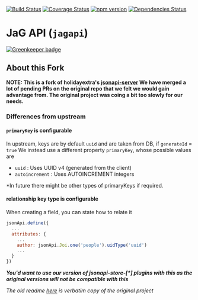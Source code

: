 [![Build Status](https://travis-ci.org/jagql/framework.svg?branch=master)](https://travis-ci.org/jagql/framework)
[![Coverage Status](https://coveralls.io/repos/github/jagql/framework/badge.svg?branch=master)](https://coveralls.io/github/jagql/framework?branch=master)
[![npm version](https://badge.fury.io/js/jagapi.svg)](https://badge.fury.io/js/jagapi)
[![Dependencies Status](https://david-dm.org/jagql/framework.svg)](https://david-dm.org/jagql/framework)

# JaG API (`jagapi`)

[![Greenkeeper badge](https://badges.greenkeeper.io/jagql/framework.svg)](https://greenkeeper.io/)


## About this Fork
**NOTE: This is a fork of holidayextra's [jsonapi-server](https://github.com/holidayextras/jsonapi-server)
We have merged a lot of pending PRs on the original repo that we felt we would gain advantage from. The original project
was coing a bit too slowly for our needs.**

### Differences from upstream

#### `primaryKey` is configurable
In upstream, keys are by default `uuid` and are taken from DB, if `generateId` = `true`
We instead use a different property `primaryKey`, whose possible values are

 - `uuid` : Uses UUID v4 (generated from the client)
 - `autoincrement` : Uses AUTOINCREMENT integers

\*In future there might be other types of primaryKeys if required.

#### relationship key type is configurable
When creating a field, you can state how to relate it

```javascript
jsonApi.define({
  ... 
  attributes: {
    ... 
    author: jsonApi.Joi.one('people').uidType('uuid')
    ...
  }
})
```

_**You'd want to use our version of jsonapi-store-\[\*\] plugins with this
as the original versions will not be compatible with this**_

_The old readme [here](README-old.md) is verbatim copy of the original project_
